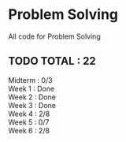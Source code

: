 # Problem Solving
All code for Problem Solving
  
## TODO TOTAL : 22

Midterm : 0/3  
Week 1 : Done  
Week 2 : Done  
Week 3 : Done  
Week 4 : 2/8  
Week 5 : 0/7  
Week 6 : 2/8  